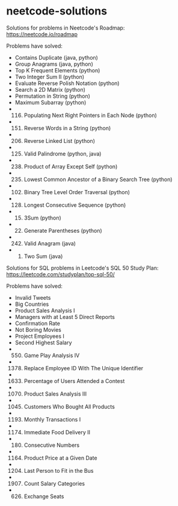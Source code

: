 ﻿# neetcode-solutions

Solutions for problems in Neetcode's Roadmap: https://neetcode.io/roadmap

Problems have solved:
- Contains Duplicate (java, python)
- Group Anagrams (java, python)
- Top K Frequent Elements (python)
- Two Integer Sum II (python)
- Evaluate Reverse Polish Notation (python)
- Search a 2D Matrix (python)
- Permutation in String (python)
- Maximum Subarray (python)
- 116. Populating Next Right Pointers in Each Node (python)
- 151. Reverse Words in a String (python)
- 206. Reverse Linked List (python)
- 125. Valid Palindrome (python, java)
- 238. Product of Array Except Self (python)
- 235. Lowest Common Ancestor of a Binary Search Tree (python)
- 102. Binary Tree Level Order Traversal (python)
- 128. Longest Consecutive Sequence (python)
- 15. 3Sum (python)
- 22. Generate Parentheses (python)
- 242. Valid Anagram (java)
- 1. Two Sum (java)

Solutions for SQL problems in Leetcode's SQL 50 Study Plan: https://leetcode.com/studyplan/top-sql-50/

Problems have solved:
- Invalid Tweets
- Big Countries
- Product Sales Analysis I
- Managers with at Least 5 Direct Reports
- Confirmation Rate
- Not Boring Movies
- Project Employees I
- Second Highest Salary
- 550. Game Play Analysis IV
- 1378. Replace Employee ID With The Unique Identifier
- 1633. Percentage of Users Attended a Contest
- 1070. Product Sales Analysis III
- 1045. Customers Who Bought All Products
- 1193. Monthly Transactions I
- 1174. Immediate Food Delivery II
- 180. Consecutive Numbers
- 1164. Product Price at a Given Date
- 1204. Last Person to Fit in the Bus
- 1907. Count Salary Categories
- 626. Exchange Seats